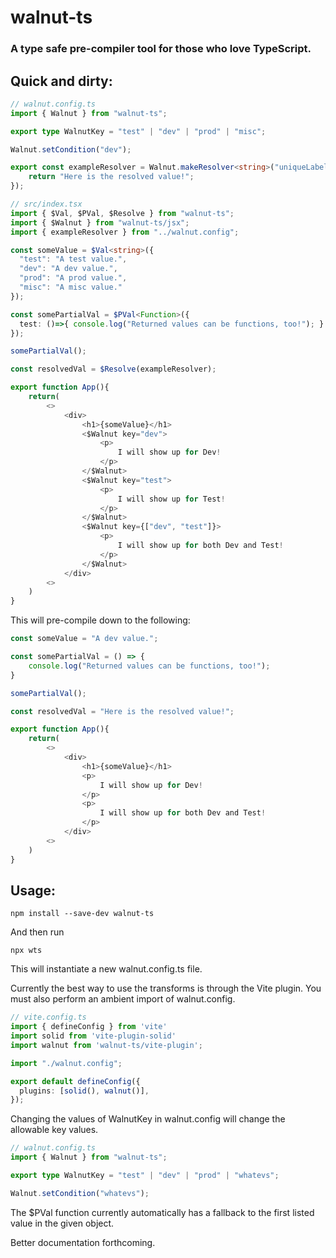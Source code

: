 # walnut-ts
### A type safe pre-compiler tool for those who love TypeScript.

## Quick and dirty:

```typescript
// walnut.config.ts
import { Walnut } from "walnut-ts";

export type WalnutKey = "test" | "dev" | "prod" | "misc";

Walnut.setCondition("dev");

export const exampleResolver = Walnut.makeResolver<string>("uniqueLabel", ()=>{
    return "Here is the resolved value!";
});
```
```typescript
// src/index.tsx
import { $Val, $PVal, $Resolve } from "walnut-ts";
import { $Walnut } from "walnut-ts/jsx";
import { exampleResolver } from "../walnut.config";

const someValue = $Val<string>({
  "test": "A test value.",
  "dev": "A dev value.",
  "prod": "A prod value.",
  "misc": "A misc value."
});

const somePartialVal = $PVal<Function>({
  test: ()=>{ console.log("Returned values can be functions, too!"); } 
});

somePartialVal();

const resolvedVal = $Resolve(exampleResolver);

export function App(){
    return(
        <>
            <div>
                <h1>{someValue}</h1>
                <$Walnut key="dev">
                    <p>
                        I will show up for Dev!
                    </p>
                </$Walnut>
                <$Walnut key="test">
                    <p>
                        I will show up for Test!
                    </p>
                </$Walnut>
                <$Walnut key={["dev", "test"]}>
                    <p>
                        I will show up for both Dev and Test!
                    </p>
                </$Walnut>
            </div>
        <>
    )
}
```

This will pre-compile down to the following:

```typescript
const someValue = "A dev value.";

const somePartialVal = () => { 
    console.log("Returned values can be functions, too!");
} 

somePartialVal();

const resolvedVal = "Here is the resolved value!";

export function App(){
    return(
        <>
            <div>
                <h1>{someValue}</h1>
                <p>
                    I will show up for Dev!
                </p>
                <p>
                    I will show up for both Dev and Test!
                </p>
            </div>
        <>
    )
}
```

## Usage:

`npm install --save-dev walnut-ts`

And then run

`npx wts`

This will instantiate a new walnut.config.ts file.

Currently the best way to use the transforms is through the Vite plugin. You must also perform an ambient import of walnut.config.
```typescript
// vite.config.ts
import { defineConfig } from 'vite'
import solid from 'vite-plugin-solid'
import walnut from 'walnut-ts/vite-plugin';

import "./walnut.config";

export default defineConfig({
  plugins: [solid(), walnut()],
});
```
 
Changing the values of WalnutKey in walnut.config will change the allowable key values.
```typescript
// walnut.config.ts
import { Walnut } from "walnut-ts";

export type WalnutKey = "test" | "dev" | "prod" | "whatevs";

Walnut.setCondition("whatevs");
```

The $PVal function currently automatically has a fallback to the first listed value in the given object.

Better documentation forthcoming.